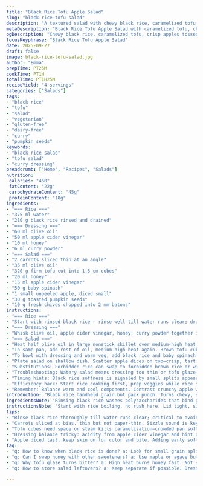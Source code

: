 ```yaml
---
title: "Black Rice Tofu Apple Salad"
slug: "black-rice-tofu-salad"
description: "A textured salad with chewy black rice, caramelized tofu, crisp apples, and a tangy spiced dressing. Combines warm and cool elements, sweet and sour bites. No gluten, dairy, eggs, nuts. Uses cider vinegar and honey balancing earthiness of curry powder. Appeals to veggie and health-conscious cooks. Toasted pumpkin seeds add crunch. Spinach brings freshness. Adaptable for seasonal tweaks and alternative grains. Sauté tofu till caramelized, toss everything while still warm for layered flavors. Sit before serving so tastes meld but keep crunch in apples. A midday or light dinner staple."
metaDescription: "Black Rice Tofu Apple Salad with caramelized tofu, chewy black rice, crisp apples, spiced vinaigrette. Nut-free, gluten-free, veggie-friendly fusion dish."
ogDescription: "Chewy black rice, caramelized tofu, crisp apples tossed in curry-spiced dressing. Nut-free, gluten-free, veggie-friendly salad with pumpkin seeds crunch."
focusKeyphrase: "Black Rice Tofu Apple Salad"
date: 2025-09-27
draft: false
image: black-rice-tofu-salad.jpg
author: "Emma"
prepTime: PT25M
cookTime: PT1H
totalTime: PT1H25M
recipeYield: "4 servings"
categories: ["Salads"]
tags:
- "black rice"
- "tofu"
- "salad"
- "vegetarian"
- "gluten-free"
- "dairy-free"
- "curry"
- "pumpkin seeds"
keywords:
- "black rice salad"
- "tofu salad"
- "curry dressing"
breadcrumb: ["Home", "Recipes", "Salads"]
nutrition: 
 calories: "460"
 fatContent: "22g"
 carbohydrateContent: "45g"
 proteinContent: "18g"
ingredients:
- "=== Rice ==="
- "375 ml water"
- "210 g black rice rinsed and drained"
- "=== Dressing ==="
- "60 ml olive oil"
- "50 ml apple cider vinegar"
- "10 ml honey"
- "6 ml curry powder"
- "=== Salad ==="
- "2 carrots sliced thin at an angle"
- "35 ml olive oil"
- "320 g firm tofu cut into 1.5 cm cubes"
- "20 ml honey"
- "15 ml apple cider vinegar"
- "50 g baby spinach"
- "1 small unpeeled apple, diced small"
- "30 g toasted pumpkin seeds"
- "10 g fresh chives chopped into 2 mm batons"
instructions:
- "=== Rice ==="
- "Start with rinsed black rice – rinse well till water runs clear; drains off the extra starch, avoids clumping. Bring measured water to boil in heavy-bottomed saucepan, add salt to season the cooking water. Add rice, reduce heat immediately to lowest simmer. Cover tight – no peeking. Cook about 42 minutes until water fully absorbed. Lift lid once to check, if you see some water left, cover and continue; rice should be tender but chewy—almost nutty texture that stands out. Remove from heat, let stand 7 minutes off flame so grains steam gently. Fluff with fork, break up clumps, let cool slightly."
- "=== Dressing ==="
- "Whisk olive oil, apple cider vinegar, honey, curry powder together in large bowl. Curry powder adds earthy warmth—use medium strength, not overpowering. Season with salt and cracked black pepper liberally; acidity and sweetness need balance. Taste and tweak honey and vinegar until little aggressive zip but still smooth tang."
- "=== Salad ==="
- "Heat half olive oil in large nonstick skillet over medium-high heat. Toss in sliced carrots, listen for gentle sizzle; cook until edges just start to soften and show slight browning, about 3-4 minutes. Carrots should maintain some snap—lost crunch equals lost life in salad. Transfer carrots to dressing bowl immediately to stop cooking, infusing warmth into vinaigrette."
- "In same pan, add rest of oil, medium-high heat again. Brown tofu cubes—don't crowd pan or it steams, you want caramelization and color, 5 minutes depending on pan. Start smelling sweet, almost syrupy aroma. Stir in honey and cider vinegar, reduce heat to medium-low. Let tofu absorb glaze and reduce liquid completely, leaving sticky, golden coating. Watch carefully or honey burns; swirl pan rather than stirring aggressively. Add tofu with glaze to carrot/dressing bowl."
- "To bowl with dressing and warm veg, add black rice and baby spinach. Spinach wilts slightly from residual heat, adding softness without losing vibrant green. Mix thoroughly but gently. Adjust salt, pepper, and acidity here if needed."
- "Plate salad on shallow dish. Scatter apple dices on top—crisp, tart contrast to caramelized tofu. Sprinkle toasted pumpkin seeds last for crunch; bite through their toasted nuttiness frees up flavors. Finish with chopped chives for oniony sharpness and fresh aroma. Serve immediately or let sit 15 minutes to marry flavors but keep apples crisp. Cold storage dilutes textures."
- "Substitutions: Forbidden rice can swap to forbidden brown rice or wild rice but adjust cooking times. Agave or maple syrup works instead of honey, but honey caramelizes better on tofu. Apple cider vinegar can be white or balsamic if you want deeper notes. Tofu firmness matters; firm or extra firm holds shape better. If no pumpkin seeds, use toasted sunflower seeds or chopped walnuts, noticing nut allergies."
- "Troubleshooting: Watery salad means dressing too thin or tofu glaze under-reduced; raise heat briefly next time. Mushy carrots? Slice thicker or shorten cooking time. Sticky tofu glaze thickens visibly and darkens; burning smells means high heat – back off."
- "Timing hints: Black rice softness is signaled by small splits appearing on grains, aroma changes from boiled starch to nutty toast. Carrots shine with faint brown speckles. Tofu rounds darker golden bronze and syrupy reduction clings to spatula edges."
- "Efficiency hack: Start rice cooking first, prep veggies while rice simmers. Use same skillet to avoid washing extra pans and preserve residual flavor. Dress carrots immediately to lock juices, tofu takes care of itself when glaze bubbles down."
- "Remember: Balance warm and cool components. Contrast crunchy apple with earthy rice. Layer textures for interest. Avoid overcooking leaves blandness."
introduction: "Black rice handheld grain but pack punch. Turns chewy, slightly sticky — not fluffy like white. Got hooked on idea mixing sweet, savory, vitamin-packed salad with tofu. Caramelizing tofu shifts flavor from bland block to sweet glazed cubes. Curries warmed up harmony with vinegar cutting edge sharpness. Tried it once swapping spinach for kale — okay but spinach’s soft bite balances better against crisp apples. Pumpkin seeds? Crunch essential, dips fork into varying textures mid-bite. Apple dices like bursts of sharp juiciness interrupt. Dressing dresses salad warmly when tossed hot, no cold stealing intentions but keep fresh edges — apples, chives. Key: managing heat stages, recognizing done carrots by slight color. Turns out, patience sees reward. Don't rush tofu caramel steps or your glaze turns bitter. This salad feels rooted in comfort yet inviting. Easy to tweak, easy to make once you trust the rhythm."
ingredientsNote: "Rinsing black rice washes polysaccharides that bind grains sticky; important not to skip or get gluey results—bad for salad texture. Water ratio can vary based on rice freshness, test runs suggested; older rice absorbs more water. Honey selected for caramelization ability, substitute carefully: liquid sweeteners behave differently at temp. Oil quality shows; use good olive oil for flavor profile, cheap ones burn too fast. Curry powder alter spice; aim for mild warmth, avoid overpowering. Cider vinegar can be swapped with white or champagne vinegar but watch acidity. Firm tofu ensures cubes keep shape. For nuts, pumpkin seeds provide unique flavor and crunch safe for nut-free diets—swap to toasted sunflower seeds if allergies present. Apple choice affects crispness, sweetness, or tartness; Cortland resists browning but Granny Smith ups sharpness. Chives give fresh oniony hit, skip if none available, maybe thinly sliced green onion leaf. Carrots sliced on bias for aesthetics and quicker cook—too thick keeps raw, too thin becomes mushy."
instructionsNote: "Start with rice boiling, no rush here. Lid tight, simmer delicate—avoid lifting except last few minutes to check doneness. Rice should feel tender but firm with subtle bite; overcooked becomes mushy, less pleasant for salad. Dressing whisk to homogeneous mix; curry powder dispersed, no clumps. Dressing tastes should balance sweet and acidic well before mixing with salad. Carrots cook in hot oil; listen for sizzle. Take off pan once color develops. Return carrots promptly to warm dressing blending flavors. Tofu cubes browned in hot pan without crowding—moisture releases steam, inhibits browning; work in batches if necessary. Honey and vinegar added low heat stirring gently until glaze coats tofu fully and is sticky. Watch for slight bubbling but no burning. Add tofu to dressing immediately to keep gloss and flavor. Combine rice and spinach with dressing bowl w warm veg; spinach will wilt slightly, nicely softening texture. Fold gently to avoid mashing grains. Dress taste test final adjust needed—for acidity, salt, or pepper. Assemble salad on plate, top with apples, seeds, and chives for final texture and flavor contrast. Serve soon; sitting too long dulls crisp apples and softens textures unpredictably."
tips:
- "Rinse black rice thoroughly till water runs clear; critical to avoid that gluey mess. Keep lid tight when cooking. Peek only once late; rice should show small splits, smell moves from starch to nutty. Timing varies with rice age; older needs more water, more time. Fluff gently off-heat to break clumps but keep chew intact. Patience with rice texture pays off in contrast against soft spinach and crisp apple."
- "Carrots sliced at bias, thin but not paper-thin. Sizzle sound is key indicator; once it fades, edges brown lightly, pull fast to keep crunch. Toss carrots immediately in dressing to halt cooking and infuse warmth into vinaigrette. Over-soft carrots lose bite and texture; lost crunch dulls salad life. Beware mid-cook temptation to stir too much or leave too long; listening for changes more telling than timers."
- "Tofu cubes need space or steam kills caramelization—crowded pan softens, no glaze. Medium-high heat first for crust, watch edges turn golden bronze. Add honey and apple cider vinegar low heat, swirl pan lightly to prevent burn. Honey burns fast and bitter if heat’s up. Glaze must thicken, sticky but not hard. Smell shifts to syrupy, almost floral. Remove tofu promptly to dressing bowl; last thing is to mix gently not mash."
- "Dressing balance tricky: acidity from apple cider vinegar and hint of honey’s sweetness fights curry’s earthiness. Taste test often. Curry powder must be fresh—stale dulls depth. Adjust vinegar or honey little by little till sharpness and warmth fuse but keep tang bright. Black pepper crack liberally. Dressing benefits warm veggies; toss while carrots and tofu still hot to soften spinach gently without wilting fully."
- "Apple diced last, keep skin on for color and bite. Adding early softens too much. Crispness contrasts caramelized tofu and dense rice. Seed choices flexible; pumpkin seeds toasted light on dry pan for crunch and nutty aroma. Sunflower seeds or chopped walnuts substitute if allergies. Chopped chives scattered at end adds sharp onion note and fresh aroma—skip if unavailable or swap thin green onion slices. Rest salad briefly to marry flavors but don’t wait too long or apples lose snap."
faq:
- "q: How to know when black rice is done? a: Look for small grain splits, scent shifts from starchy to nutty. Texture tender yet chewy. Water fully absorbed. Avoid mushy by watching early till simmer. No lid lifting till late reduces uneven cooking."
- "q: Can I swap honey with other sweeteners? a: Use maple or agave but glaze behavior changes. Honey carmelizes best; others stay more liquid, risk sticky but thinner coat. Adjust heat down to prevent burning."
- "q: Why tofu glaze turns bitter? a: High heat burns honey fast. Not swirling pan enough concentrates hotspots. Use medium-low when adding honey and vinegar, swirl gently. Check aroma; syrupy but not burnt. Remove tofu when glossy and thick but soft still."
- "q: How to store salad leftovers? a: Keep separate if possible. Dressing softens apples fast. Store in airtight container, fridge max day or two. Apples brown and soften. Cold dulls textures; best eat fresh or within short time."

---
```

